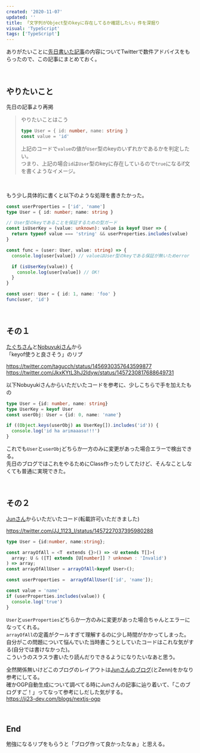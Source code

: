 ```yaml
---
created: '2020-11-07'
updated: ''
title: 「文字列がObject型のkeyに存在してるか確認したい」件を深掘り
visual: 'TypeScript'
tags: ['TypeScript']
---
```


ありがたいことに[先日書いた記事](/posts/20211103-object-key)の内容についてTwitterで数件アドバイスをもらったので、この記事にまとめておく。

&nbsp;

## やりたいこと

先日の記事より再掲

> やりたいことはこう
>
> ```ts
> type User = { id: number, name: string }
> const value = 'id'
> ```
>
> 上記のコードで`value`の値が`User`型のkeyのいずれかであるかを判定したい。  
> つまり、上記の場合`id`は`User`型のkeyに存在しているので`true`になるif文を書くようなイメージ。  

&nbsp;

もう少し具体的に書くと以下のような処理を書きたかった。

```ts
const userProperties = ['id', 'name']
type User = { id: number; name: string }

// User型のkeyであることを保証するための型ガード
const isUserKey = (value: unknown): value is keyof User => {
  return typeof value === 'string' && userProperties.includes(value)
}

const func = (user: User, value: string) => {
  console.log(user[value]) // valueはUser型のkeyである保証が無いためerror

  if (isUserKey(value)) {
    console.log(user[value]) // OK!
  }
}

const user: User = { id: 1, name: 'foo' }
func(user, 'id')
```

&nbsp;

## その１

[たぐちさん](https://twitter.com/tagucch)と[Nobuyukiさん](https://twitter.com/JkxKYtL3hJ2Idyw)から  
「keyof使うと良さそう」のリプ  

<https://twitter.com/tagucch/status/1456930357643599877>
<https://twitter.com/JkxKYtL3hJ2Idyw/status/1457230817688649731>

以下Nobuyukiさんからいただいたコードを参考に、少しこちらで手を加えたもの  

```ts
type User = {id: number, name: string}
type UserKey = keyof User
const userObj: User = {id: 0, name: 'name'}

if ((Object.keys(userObj) as UserKey[]).includes('id')) {
  console.log('id ha arimaaasu!!!')
}
```

これでも`User`と`userObj`どちらか一方のみに変更があった場合エラーで検出できる。  
先日のブログではこれをやるためにClass作ったりしてたけど、そんなことしなくても普通に実現できた。  

&nbsp;

## その２

[Junさん](https://twitter.com/JJ_1123_I)からいただいたコード(転載許可いただきました)  

<https://twitter.com/JJ_1123_I/status/1457227037395980288>

```ts
type User = {id:number, name:string};

const arrayOfAll = <T　extends {}>() => <U extends T[]>(
  array: U & ([T] extends [U[number]] ? unknown : 'Invalid')
) => array;
const arrayOfAllUser = arrayOfAll<keyof User>();

const userProperties =  arrayOfAllUser(['id', 'name']); 

const value = 'name'
if (userProperties.includes(value)) {
  console.log('true')
}
```

`User`と`userProperties`どちらか一方のみに変更があった場合ちゃんとエラーになってくれる。  
`arrayOfAll`の定義がクールすぎて理解するのに少し時間がかかってしまった。  
自分がこの問題について悩んでいた当時書こうとしていたコードはこれな気がする(自分では書けなかった)。  
こういうのスラスラ書いたり読んだりできるようになりたいなあと思う。  

全然関係無いけどこのブログのレイアウトは[Junさんのブログ](https://ji23-dev.com/blogs)(とZenn)をかなり参考にしてる。  
確かOGP自動生成について調べてる時にJunさんの記事に辿り着いて、「このブログすご！」ってなって参考にしだした気がする。  
<https://ji23-dev.com/blogs/nextjs-ogp>

&nbsp;

## End

勉強になるリプをもらうと「ブログ作って良かったなぁ」と思える。
